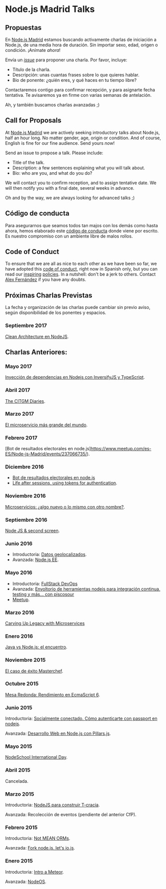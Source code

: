 # Node.js Madrid Talks

## Propuestas

En [Node.js Madrid](http://www.meetup.com/Node-js-Madrid/)
estamos buscando activamente charlas de iniciación a Node.js,
de una media hora de duración.
Sin importar sexo, edad, origen o condición.
¡Anímate *ahora*!

Envía un [_issue_](https://github.com/NodeJsMadrid/talks/issues/new)
para proponer una charla. Por favor, incluye:

* Título de la charla.
* Descripción: unas cuantas frases sobre lo que quieres hablar.
* Bio de ponente: ¿quién eres, y qué haces en tu tiempo libre?

Contactaremos contigo para confirmar recepción, y para asignarte fecha tentativa.
Te avisaremos ya en firme con varias semanas de antelación.

Ah, y también buscamos charlas avanzadas ;)

## Call for Proposals

At [Node.js Madrid](http://www.meetup.com/Node-js-Madrid/)
we are actively seeking introductory talks about Node.js,
half an hour long.
No matter gender, age, origin or condition.
And of course, English is fine for our fine audience.
Send yours *now*!

Send an issue to propose a talk. Please include:

* Title of the talk.
* Description: a few sentences explaining what you will talk about.
* Bio: who are you, and what do you do?

We will contact you to confirm reception, and to assign tentative date.
We will then notify you with a final date, several weeks in advance.

Oh and by the way, we are always looking for advanced talks ;)

## Código de conducta

Para asegurarnos que seamos todos tan majos con los demás como hasta ahora,
hemos elaborado este [código de conducta](codigo-conducta.md) donde viene por escrito.
Es nuestro compromiso con un ambiente libre de malos rollos.

## Code of Conduct

To ensure that we are all as nice to each other as we have been so far,
we have adopted this [code of conduct](codigo-conducta.md), right now in Spanish only,
but you can read our [inspiring](http://www.meetup.com/pdxpython/pages/Code_of_Conduct/)
[policies](http://geekfeminism.wikia.com/wiki/Conference_anti-harassment/Policy).
In a nutshell: don't be a jerk to others.
Contact [Alex Fernández](mailto:alexfernandeznpm@gmail.com) if you have any doubts.

## Próximas Charlas Previstas

La fecha y organización de las charlas puede cambiar sin previo aviso,
según disponibilidad de los ponentes y espacios.

### Septiembre 2017

[Clean Architecture en NodeJS](https://github.com/NodeJsMadrid/talks/issues/26).

## Charlas Anteriores:

### Mayo 2017

[Inyección de dependencias en Nodejs con InversifyJS y TypeScript](https://www.meetup.com/es-ES/Node-js-Madrid/events/239855183/).

### Abril 2017

[The CITGM Diaries](https://github.com/NodeJsMadrid/talks/issues/23).

### Marzo 2017

[El microservicio más grande del mundo](https://github.com/NodeJsMadrid/talks/issues/22).

### Febrero 2017

[Bot de resultados electorales en node.js]https://www.meetup.com/es-ES/Node-js-Madrid/events/237066735/).

### Diciembre 2016

* [Bot de resultados electorales en node.js](https://github.com/NodeJsMadrid/talks/issues/22)
* [Life after sessions, using tokens for authentication](https://github.com/NodeJsMadrid/talks/issues/20).

### Noviembre 2016

[Microservicios: ¿algo nuevo o lo mismo con otro nombre?](https://github.com/NodeJsMadrid/talks/issues/19).

### Septiembre 2016

[Node JS & second screen](https://github.com/NodeJsMadrid/talks/issues/14).

### Junio 2016

* Introductoria: [Datos geolocalizados](https://github.com/NodeJsMadrid/talks/issues/15).
* Avanzada: [Node.js EE](https://github.com/NodeJsMadrid/talks/issues/18).

### Mayo 2016

* Introductoria: [FullStack DevOps](https://github.com/NodeJsMadrid/talks/issues/17)
* Avanzada: [Envoltorio de herramientas nodejs para integración continua, testing y más... con piscosour](https://github.com/NodeJsMadrid/talks/issues/16)
* [Meetup](http://www.meetup.com/es-ES/Node-js-Madrid/events/231216390/).

### Marzo 2016

[Carving Up Legacy with Microservices](http://www.meetup.com/es-ES/Node-js-Madrid/events/227675594/)

### Enero 2016

[Java vs Node.js: el encuentro](http://www.meetup.com/es-ES/Node-js-Madrid/events/226495441/).

### Noviembre 2015

[El caso de éxito Masterchef](http://www.meetup.com/es-ES/Node-js-Madrid/events/226429686/).

### Octubre 2015

[Mesa Redonda: Rendimiento en EcmaScript 6](http://www.meetup.com/es-ES/Node-js-Madrid/events/225379927/).

### Junio 2015

Introductoria: [Socialmente conectado. Cómo autenticarte con passport en nodejs](https://github.com/NodeJsMadrid/talks/issues/10).

Avanzada: [Desarrollo Web en Node.js con Pillars.js](https://github.com/NodeJsMadrid/talks/issues/8).

### Mayo 2015

[NodeSchool International Day](http://www.meetup.com/Node-js-Madrid/events/222023643/).

### Abril 2015

Cancelada.

### Marzo 2015

Introductoria: [NodeJS para construir T-cracia](https://github.com/NodeJsMadrid/talks/issues/9).

Avanzada: Recolección de eventos (pendiente del anterior CfP).

### Febrero 2015

Introductoria: [Not MEAN ORMs](https://github.com/NodeJsMadrid/talks/issues/6).

Avanzada: [Fork node.js, let's io.js](https://github.com/NodeJsMadrid/talks/issues/7).

### Enero 2015

Introductoria: [Intro a Meteor](https://github.com/NodeJsMadrid/talks/issues/4).

Avanzada: [NodeOS](https://github.com/NodeJsMadrid/talks/issues/1).
